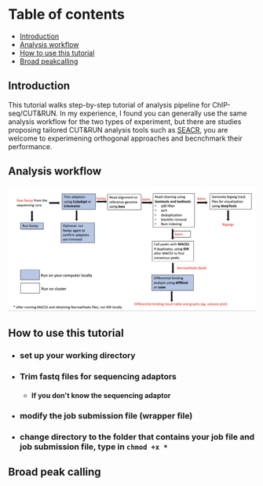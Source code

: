 # Table of contents <br>
 - [Introduction](#introduction)
 - [Analysis workflow](#analysis_workflow)
 - [How to use this tutorial](#how_to_use_this_tutorial)
 - [Broad peakcalling](#broad_peakcalling)

## Introduction <br>
This tutorial walks step-by-step tutorial of analysis pipeline for ChIP-seq/CUT&RUN. In my experience, I found you can generally use the same analysis workflow for the two types of experiment, but there are studies proposing tailored CUT&RUN analysis tools such as [SEACR](https://epigeneticsandchromatin.biomedcentral.com/articles/10.1186/s13072-019-0287-4), you are welcome to experimening orthogonal approaches and becnchmark their performance. 

## Analysis workflow
![GitHub Logo](https://github.com/liuweihanty/ChIP_analysis_tutorial/blob/main/figures/ChIP_CnR_workflow.png)
## How to use this tutorial
* ### set up your working directory
* ### Trim fastq files for sequencing adaptors
  * #### If you don't know the sequencing adaptor 
* ### modify the job submission file (wrapper file)
* ### change directory to the folder that contains your job file and job submission file, type in ``` chmod +x * ```
## Broad peak calling



